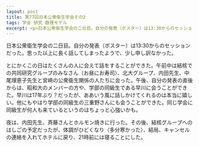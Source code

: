 ```yaml
---
layout: post
title: 第77回日本公衆衛生学会その2
tags: 学会 研究 数理モデル
excerpt: <p>日本公衆衛生学会の二日目。自分の発表（ポスター）は13:30からのセッションだった。思った以上に長く話してしまったようで、少し申し訳なかった。</p>
---
```


日本公衆衛生学会の二日目。自分の発表（ポスター）は13:30からのセッションだった。思った以上に長く話してしまったようで、少し申し訳なかった。

とにかくこの日はたくさんの人に会えて話をすることができた。午前中は結核での共同研究グループのみなさん（お昼にお寿司）、北大グループ、内田先生、中尾理恵子先生と宮崎の公衆衛生関係の人たちに会った。午後、自分の発表の直後からは、昭和大のメンバーの方や、学部の同級生である早川に会うことができた。早川は17年ぶり？だったが、ああいう風に話しかけてくれるのは本当に嬉しい。他にもやはり学部の同級生の三重野さんにも会うことができた。同じ学会に同級生が何人も来ているというのはちょっと心強いかも。

夜は、内田先生、斉藤さんとホルモン焼きに行った。その後、結核グループへのはしごの予定だったが、体調がひどくなり（多分寒かった）、結局、キャンセルの連絡を入れてホテルに戻り、21時前には寝ることにした。
